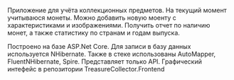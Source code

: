 Приложение для учёта коллекционных предметов. 
На текущий момент учитываюся монеты. 
Можно добавить новую моенту с характеристиками и изображениями.
Получить отчет по наличию монет, а также статистику по странам и годам выпуска. 

Построено на базе ASP.Net Core. Для записи в базу данных используется NHibernate. 
Также в стеке использованы AutoMapper, FluentNHibernate, Spire.
Представляет только API. Графический интефейс в репозитории TreasureCollector.Frontend
